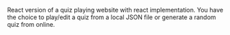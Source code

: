 React version of a quiz playing website with react implementation.
You have the choice to play/edit a quiz from a local JSON file or generate a random quiz from online.
